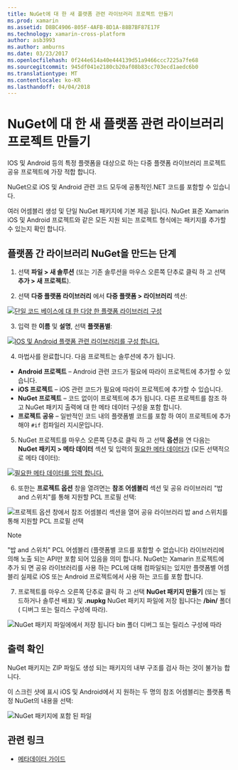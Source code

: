 ```yaml
---
title: NuGet에 대 한 새 플랫폼 관련 라이브러리 프로젝트 만들기
ms.prod: xamarin
ms.assetid: D8BC4906-805F-4AFB-8D1A-88B7BF87E17F
ms.technology: xamarin-cross-platform
author: asb3993
ms.author: amburns
ms.date: 03/23/2017
ms.openlocfilehash: 0f244e614a40e444139d51a9466ccc7225a7fe68
ms.sourcegitcommit: 945df041e2180cb20af08b83cc703ecd1aedc6b0
ms.translationtype: MT
ms.contentlocale: ko-KR
ms.lasthandoff: 04/04/2018
---
```

# <a name="creating-new-platform-specific-library-projects-for-nuget"></a>NuGet에 대 한 새 플랫폼 관련 라이브러리 프로젝트 만들기

IOS 및 Android 등의 특정 플랫폼을 대상으로 하는 다중 플랫폼 라이브러리 프로젝트 공유 프로젝트에 가장 적합 합니다.

NuGet으로 iOS 및 Android 관련 코드 모두에 공통적인.NET 코드를 포함할 수 있습니다.

여러 어셈블리 생성 및 단일 NuGet 패키지에 기본 제공 됩니다. NuGet 표준 Xamarin iOS 및 Android 프로젝트와 같은 모든 지원 되는 프로젝트 형식에는 패키지를 추가할 수 있는지 확인 합니다.

## <a name="steps-to-create-a-cross-platform-library-nuget"></a>플랫폼 간 라이브러리 NuGet을 만드는 단계

1. 선택 **파일 > 새 솔루션** (또는 기존 솔루션을 마우스 오른쪽 단추로 클릭 하 고 선택 **추가 > 새 프로젝트**).

2. 선택 **다중 플랫폼 라이브러리** 에서 **다중 플랫폼 > 라이브러리** 섹션:

  [![](platform-specific-images/mulitplatform-library-sml.png "단일 코드 베이스에 대 한 다양 한 플랫폼 라이브러리 구성")](platform-specific-images/multiplatform-library.png#lightbox)

3. 입력 한 **이름** 및 **설명**, 선택 **플랫폼별**:

  [![](platform-specific-images/specific-configure-sml.png "IOS 및 Android 플랫폼 관련 라이브러리를 구성 합니다.")](platform-specific-images/specific-configure.png#lightbox)

4. 마법사를 완료합니다. 다음 프로젝트는 솔루션에 추가 됩니다.

  - **Android 프로젝트** – Android 관련 코드가 필요에 따라이 프로젝트에 추가할 수 있습니다.
  - **iOS 프로젝트** – iOS 관련 코드가 필요에 따라이 프로젝트에 추가할 수 있습니다.
  - **NuGet 프로젝트** – 코드 없이이 프로젝트에 추가 됩니다. 다른 프로젝트를 참조 하 고 NuGet 패키지 출력에 대 한 메타 데이터 구성을 포함 합니다.
  - **프로젝트 공유** – 일반적인 코드 내의 플랫폼별 코드를 포함 하 여이 프로젝트에 추가 해야 `#if` 컴파일러 지시문입니다.

5. NuGet 프로젝트를 마우스 오른쪽 단추로 클릭 하 고 선택 **옵션**을 연 다음는 **NuGet 패키지 > 메타 데이터** 섹션 및 입력의 [필요한 메타 데이터가](~/cross-platform/app-fundamentals/nuget-multiplatform-libraries/metadata.md) (모든 선택적으로 메타 데이터):

  [![](platform-specific-images/specific-metadata-sml.png "필요한 메타 데이터를 입력 합니다.")](platform-specific-images/specific-metadata.png#lightbox)

6. 또한는 **프로젝트 옵션** 창을 열려면는 **참조 어셈블리** 섹션 및 공유 라이브러리 "밥 and 스위치"를 통해 지원할 PCL 프로필 선택:

  ![](platform-specific-images/specific-reference-assemblies.png "프로젝트 옵션 창에서 참조 어셈블리 섹션을 열어 공유 라이브러리 밥 and 스위치를 통해 지원할 PCL 프로필 선택")

  > [!NOTE]
> "밥 and 스위치" PCL 어셈블리 (플랫폼별 코드를 포함할 수 없습니다) 라이브러리에 의해 노출 되는 API만 포함 되어 있음을 의미 합니다. NuGet는 Xamarin 프로젝트에 추가 되 면 공유 라이브러리를 사용 하는 PCL에 대해 컴파일되는 있지만 플랫폼별 어셈블리 실제로 iOS 또는 Android 프로젝트에서 사용 하는 코드를 포함 합니다.

7. 프로젝트를 마우스 오른쪽 단추로 클릭 하 고 선택 **NuGet 패키지 만들기** (또는 빌드하거나 솔루션 배포) 및 **.nupkg** NuGet 패키지 파일에 저장 됩니다는 **/bin/** 폴더 ( 디버그 또는 릴리스 구성에 따라).

  ![](platform-specific-images/create-nuget-package.png "NuGet 패키지 파일에에서 저장 됩니다 bin 폴더 디버그 또는 릴리스 구성에 따라")


## <a name="verifying-the-output"></a>출력 확인

NuGet 패키지는 ZIP 파일도 생성 되는 패키지의 내부 구조를 검사 하는 것이 불가능 합니다.

이 스크린 샷에 표시 iOS 및 Android에서 지 원하는 두 명의 참조 어셈블리는 플랫폼 특정 NuGet의 내용을 선택:

![](platform-specific-images/nuget-output.png "NuGet 패키지에 포함 된 파일")


## <a name="related-links"></a>관련 링크

- [메타데이터 가이드](~/cross-platform/app-fundamentals/nuget-multiplatform-libraries/metadata.md)
